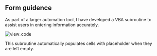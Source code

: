 ## Form guidence

As part of a larger automation tool, I have developed a VBA subroutine to assist users in entering information accurately. 

![view_code](https://github.com/user-attachments/assets/314c132b-d39c-4100-b5b4-83909b12c7d9)

This subroutine automatically populates cells with placeholder when they are left empty.

